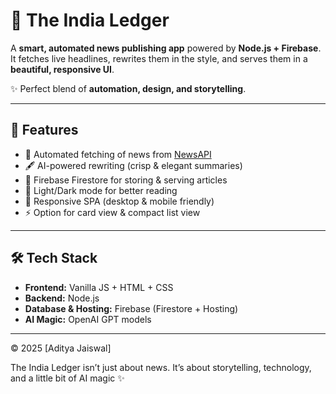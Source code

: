 # 📰 The India Ledger  

A **smart, automated news publishing app** powered by **Node.js + Firebase**.  
It fetches live headlines, rewrites them in the style, and serves them in a **beautiful, responsive UI**.  

✨ Perfect blend of **automation, design, and storytelling**.  

---

## 🚀 Features
- 🔄 Automated fetching of news from [NewsAPI](https://newsapi.org/)  
- 🖋️ AI-powered rewriting (crisp & elegant summaries)  
- 📂 Firebase Firestore for storing & serving articles  
- 🌙 Light/Dark mode for better reading  
- 📱 Responsive SPA (desktop & mobile friendly)  
- ⚡ Option for card view & compact list view  

---

## 🛠️ Tech Stack
- **Frontend:** Vanilla JS + HTML + CSS  
- **Backend:** Node.js  
- **Database & Hosting:** Firebase (Firestore + Hosting)  
- **AI Magic:** OpenAI GPT models  

---
 © 2025 [Aditya Jaiswal]

The India Ledger isn’t just about news. It’s about storytelling, technology, and a little bit of AI magic ✨
